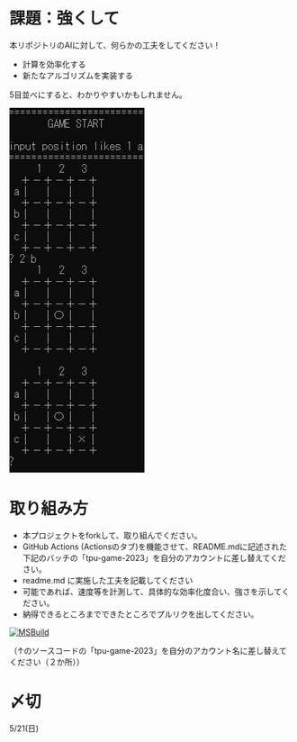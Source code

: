 # 課題：強くして
本リポジトリのAIに対して、何らかの工夫をしてください！

* 計算を効率化する
* 新たなアルゴリズムを実装する

5目並べにすると、わかりやすいかもしれません。


![結果画像](image.png)

# 取り組み方
* 本プロジェクトをforkして、取り組んでください。
* GitHub Actions (Actionsのタブ)を機能させて、README.mdに記述された下記のバッチの「tpu-game-2023」を自分のアカウントに差し替えてください。
* readme.md に実施した工夫を記載してください
* 可能であれば、速度等を計測して、具体的な効率化度合い、強さを示してください。
* 納得できるところまでできたところでプルリクを出してください。

[![MSBuild](https://github.com/tpu-game-2023/tick-tack-toe/actions/workflows/msbuild.yml/badge.svg)](https://github.com/tpu-game-2023/tick-tack-toe/actions/workflows/msbuild.yml)

（↑のソースコードの「tpu-game-2023」を自分のアカウント名に差し替えてください（２か所））

# 〆切
5/21(日)
